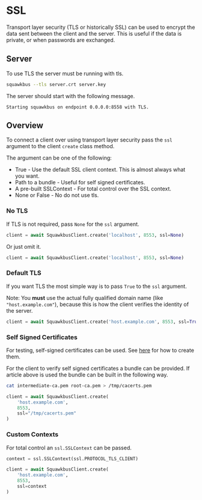 # SSL

Transport layer security (TLS or historically SSL) can be used to
encrypt the data sent between the client and the server. This is
useful if the data is private, or when passwords are exchanged.

## Server

To use TLS the server must be running with tls.

```bash
squawkbus --tls server.crt server.key
```

The server should start with the following message.

```
Starting squawkbus on endpoint 0.0.0.0:8558 with TLS.
```

## Overview

To connect a client over using transport layer security
pass the `ssl` argument to the client `create` class method.

The argument can be one of the following:

* True - Use the default SSL client context. This is almost always what you want.
* Path to a bundle - Useful for self signed certificates.
* A pre-built SSLContext - For total control over the SSL context.
* None or False - No do not use tls.

### No TLS

If TLS is not required, pass `None` for the `ssl` argument.

```python
client = await SquawkbusClient.create('localhost', 8553, ssl=None)
```

Or just omit it.

```python
client = await SquawkbusClient.create('localhost', 8553, ssl=None)
```

### Default TLS

If you want TLS the most simple way is to pass `True` to the `ssl` argument.

Note: You **must** use the actual fully qualified domain name (like `"host.example.com"`),
because this is how the client verifies the identity of the server.

```python
client = await SquawkbusClient.create('host.example.com', 8553, ssl=True)
```

### Self Signed Certificates

For testing, self-signed certificates can be used.
See [here](https://github.com/rob-blackbourn/ssl-certs) for how to create them.

For the client to verify self signed certificates a bundle can be provided. If
article above is used the bundle can be built in the following way.

```bash
cat intermediate-ca.pem root-ca.pem > /tmp/cacerts.pem
```

```python
client = await SquawkbusClient.create(
    'host.example.com',
    8553,
    ssl="/tmp/cacerts.pem"
)
```

### Custom Contexts

For total control an `ssl.SSLContext` can be passed.

```python
context = ssl.SSLContext(ssl.PROTOCOL_TLS_CLIENT)

client = await SquawkbusClient.create(
    'host.example.com',
    8553,
    ssl=context
)
```
